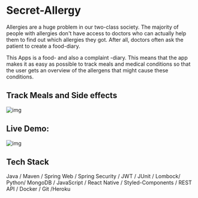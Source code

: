 Secret-Allergy
==============

Allergies are a huge problem in our two-class society. The majority of people with allergies don't have access to doctors who can actually help them to find out which allergies they got. After all, doctors often ask the patient to create a food-diary.

This Apps is a food- and also a complaint -diary. This means that the app makes it as easy as possible to track meals and medical conditions so that the user gets an overview of the allergens that might cause these conditions.





Track Meals and Side effects
----------------------------

![img](https://t2493587.p.clickup-attachments.com/t2493587/07a42160-9537-4be4-ae24-1266bfee5686/image.png)





Live Demo:
----------

![img](https://t2493587.p.clickup-attachments.com/t2493587/613c7224-575f-46ed-8440-1d864c045382/secretAllergy.gif)



Tech Stack
----------

Java / Maven / Spring Web / Spring Security / JWT / JUnit / Lombock/ Python/ MongoDB / JavaScript / React Native / Styled-Components / REST API / Docker / Git /Heroku
